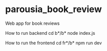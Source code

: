 # parousia_book_review
Web app for book reviews

How to run backend
cd b*/b*
node index.js

How to run the frontend
cd fr*/b*
npm run dev
